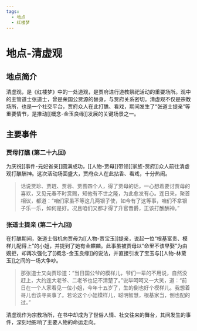 ```yaml
---
tags:
  - 地点
  - 红楼梦
---
```


# 地点-清虚观

## 地点简介

清虚观，是《红楼梦》中的一处道观，是贾府进行道教祭祀活动的重要场所。观中的主管道士张道士，曾是荣国公贾源的替身，与贾府关系密切。清虚观不仅是宗教场所，也是一个社交平台，贾府众人在此打醮、看戏，期间发生了“张道士提亲”等重要情节，是推动[[概念-金玉良缘]]发展的关键场景之一。

## 主要事件

### 贾母打醮 (第二十九回)
为庆祝[[事件-元妃省亲]]圆满成功，[[人物-贾母]]带领[[家族-贾府]]众人前往清虚观打醮酬神。这次活动场面盛大，贾府众人在此拈香、看戏，十分热闹。
> 话说贾珍、贾琏、贾蓉、贾蔷四个人，得了贾母的话，一心想着要讨贾母的喜欢，又见元春不时赏赐，知他有不世之隆，为此愈发有心。连日来，聚首相议，都道：“咱们家虽不等这几两银子使，如今有了这等事，咱们不拿银子乐一乐，如何是好。况且咱们又都才得了升官晋爵，正该打醮酬神。”

### 张道士提亲 (第二十九回)
在打醮期间，张道士借机向贾母为[[人物-贾宝玉]]提亲，说起一位“根基富贵、模样儿配得上”的小姐，并提到了她有金麒麟。此事虽被贾母以“命里不该早娶”为由婉拒，却再次强化了[[概念-金玉良缘]]的说法，并直接引发了宝玉与[[人物-林黛玉]]之间的一场大争吵。
> 那张道士又向贾珍道：“当日国公爷的模样儿，爷们一辈的不用说，自然没赶上，大约连大老爷、二老爷也记不清楚了。”说毕呵呵又一大笑，道：“前日在一个人家看见一位小姐，今年十五岁了，生的倒也好个模样儿。我想着哥儿也该寻亲事了。若论这个小姐模样儿，聪明智慧，根基家当，倒也配的过。”

清虚观作为宗教场所，在书中却成为了世俗人情、社交往来的舞台，其间发生的事件，深刻地影响了主要人物的命运走向。
